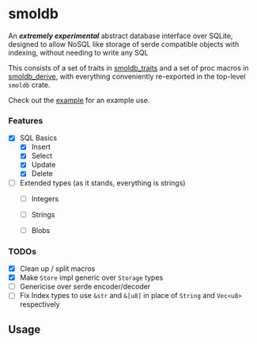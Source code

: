 # smoldb

An ***extremely experimental*** abstract database interface over SQLite, designed to allow NoSQL like storage of serde compatible objects with indexing, without needing to write any SQL

This consists of a set of traits in [smoldb_traits](smoldb_traits) and a set of proc macros in [smoldb_derive](smoldb_derive), with everything conveniently re-exported in the top-level `smoldb` crate.

Check out the [example](tests/example.rs) for an example use.

### Features

- [x] SQL Basics
  - [x] Insert
  - [x] Select
  - [x] Update
  - [x] Delete
- [ ] Extended types (as it stands, everything is strings)
  - [ ] Integers
  - [ ] Strings
  - [ ] Blobs


### TODOs

- [x] Clean up / split macros
- [x] Make `Store` impl generic over `Storage` types
- [ ] Genericise over serde encoder/decoder
- [ ] Fix Index types to use `&str` and `&[u8]` in place of `String` and `Vec<u8>` respectively

## Usage

